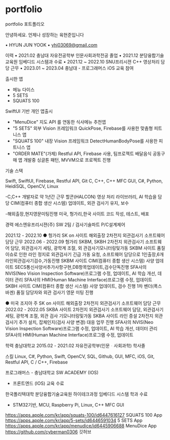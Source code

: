 # portfolio
portfolio 포트폴리오

안녕하세요. 언제나 성장하는 육현준입니다

• HYUN JUN YOOK
• yhj03069@gmail.com


이력
• 2021.02 충남대 자유전공학부 인문사회과학전공 졸업
• 2021.12 분당융합기술교육원 임베디드 시스템과 수료
• 2021.12 ~ 2022.10 SNU프리시젼 C++ 영상처리 담당 근무
• 2023.01 ~ 2023.04 충남대 - 프로그래머스 iOS 교육 참여

출시한 앱
- 메뉴 다이스
- 5 SETS
- SQUATS 100

SwiftUI 기반 개인 앱출시

- "MenuDice" 지도 API 를 연동한 식사메뉴 추천앱
- "5 SETS" 외부 Vision 프레임워크 QuickPose, Firebase를 사용한 맞춤형 피트니스 앱
- "SQUATS 100" 내장 Vision 프레임워크 DetectHumanBodyPose를 사용한 피트니스 앱
- "ORDER MATE"(가제) Restful API, Firebase 사용, 팀프로젝트 배달음식 공동구매 앱 개발중 싱글톤 패턴, MVVM으로 프로젝트 진행

기술 스택

Swift, SwiftUI, Firebase, Restful API, Git
C, C++, C++ MFC GUI, C#, Python, HeidiSQL, OpenCV, Linux

-C,C++ 개발자로 약 1년간 근무
할콘(HALCON) 영상 처리 라이브러리, AI 학습을 담당 CIM(컴퓨터 종합 생산 시스템) 업데이트, 외관 검사기 유지, 보수

-해외출장,현지영문미팅진행
미국, 헝가리,한국 사이트 코드 작성, 테스트, 배포

경력 에스엔유프리시젼(주)
SW 2팀 / 검사기술파트 P/C설계제어

2021.12 - 2022.10
 ● 헝가리 SK on 사이트 해외출장 2차전지 외관검사기 소프트웨어 담당 근무 2022.06 - 2022.09
헝가리 SKBM, SKBH 2차전지 외관검사기 소프트웨어 담당, 외관검사기 세팅, 광학계 조절, 외 관검사기모니터링및가동
SKBM 사이트 품질 이슈로 인한 라인 정지로 외관검사기 긴급 가동 요청, 소프트웨어 담당으로 1인출장,6개라인외관검사기검수,가동진행
SKBM 사이트 CIM(컴퓨터 종합 생산 시스템) 사양 업데이트 SECS통신사양서추가사항구현,DB항목업데이트,검수단독진행
SFA사의 NVIS(Neo Vision Inspection Software)프로그램 수정, 업데이트, AI 학습 개선, 데이터 관리
SFA사의 HMI(Human Machine Interface)프로그램 수정, 업데이트
SKBH 사이트 CIM(컴퓨터 종합 생산 시스템) 사양 업데이트, 검수 진행
1차 벤더(폭스바겐) 품질 담당자와 외관 검사기 영문 미팅 진행

● 미국 조지아 주 SK on 사이트 해외출장 2차전지 외관검사기 소프트웨어 담당 근무 2022.02 - 2022.05
SKBA 사이트 2차전지 외관검사기 소프트웨어 담당, 외관검사기 세팅, 광학계 조절, 외관 검사 기모니터링및가동
SKBA 사이트 라인 증설 2차전지 외관 검사기 추가 설치, 잡체인지(검사 사양 변경) 대응 업무 진행
SFA사의 NVIS(Neo Vision Inspection Software)프로그램 수정, 업데이트, AI 학습 개선, 데이터 관리
SFA사의 HMI(Human Machine Interface)프로그램 수정, 업데이트

학력
충남대학교 2015.02 - 2021.02
자유전공학부(인문ᆞ사회과학) 학사졸

스킬
Linux, C#, Python, Swift, OpenCV, SQL, Github, GUI, MFC, iOS, Git, Restful API, C / C++, Firebase

프로그래머스 - 충남대학교 SW ACADEMY (IOS)
- 프론트엔드 (IOS) 교육 수료

한국폴리텍대학 분당융합기술교육원
하이테크과정 임베디드 시스템 학과 수료
- STM32기반, MCU, Raspberry Pi, Linux, C++ MFC GUI


https://apps.apple.com/kr/app/squats-100/id6447616127 SQUATS 100 App
https://apps.apple.com/kr/app/5-sets/id6446591034 5 SETS App    
https://apps.apple.com/kr/app/menudice/id6445906688 MenuDice App
https://github.com/cyberman0306 깃허브
